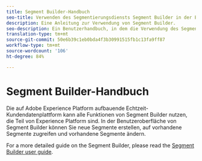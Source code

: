 ```yaml
---
title: Segment Builder-Handbuch
seo-title: Verwenden des Segmentierungsdiensts Segment Builder in der Echtzeit-Kundendatenplattform
description: Eine Anleitung zur Verwendung von Segment Builder.
seo-description: Ein Benutzerhandbuch, in dem die Verwendung des Segmentierungsdiensts Segment Builder in der Echtzeit-Kundendatenplattform beschrieben wird.
translation-type: tm+mt
source-git-commit: 50e6b39c1eb0bda4f3b30991515fb1c13fa9ff87
workflow-type: tm+mt
source-wordcount: '106'
ht-degree: 84%

---
```



# Segment Builder-Handbuch

Die auf Adobe Experience Platform aufbauende Echtzeit-Kundendatenplattform kann alle Funktionen von Segment Builder nutzen, die Teil von Experience Platform sind. In der Benutzeroberfläche von Segment Builder können Sie neue Segmente erstellen, auf vorhandene Segmente zugreifen und vorhandene Segmente ändern.

For a more detailed guide on the Segment Builder, please read the [Segment Builder user guide](../../segmentation/ui/overview.md).
